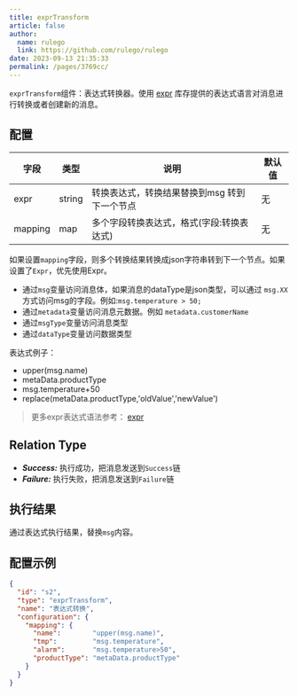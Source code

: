 ```yaml
---
title: exprTransform
article: false
author: 
  name: rulego
  link: https://github.com/rulego/rulego
date: 2023-09-13 21:35:33
permalink: /pages/3769cc/
---
```


`exprTransform`组件：表达式转换器。使用 [expr](https://expr-lang.org/docs/language-definition) 库存提供的表达式语言对消息进行转换或者创建新的消息。

## 配置

| 字段      | 类型     | 说明                       | 默认值 |
|---------|--------|--------------------------|-----|
| expr    | string | 转换表达式，转换结果替换到msg 转到下一个节点 | 无   |
| mapping | map    | 多个字段转换表达式，格式(字段:转换表达式)   | 无   |

如果设置`mapping`字段，则多个转换结果转换成json字符串转到下一个节点。如果设置了`Expr`，优先使用Expr。

- 通过`msg`变量访问消息体，如果消息的dataType是json类型，可以通过 `msg.XX`方式访问msg的字段。例如:`msg.temperature > 50;`
- 通过`metadata`变量访问消息元数据。例如 `metadata.customerName`
- 通过`msgType`变量访问消息类型
- 通过`dataType`变量访问数据类型

表达式例子：
- upper(msg.name)
- metaData.productType
- msg.temperature+50
- replace(metaData.productType,'oldValue','newValue')
>更多expr表达式语法参考： [expr](https://expr-lang.org/docs/language-definition)

## Relation Type

- ***Success:*** 执行成功，把消息发送到`Success`链
- ***Failure:*** 执行失败，把消息发送到`Failure`链

## 执行结果

通过表达式执行结果，替换`msg`内容。

## 配置示例

```json
{
  "id": "s2",
  "type": "exprTransform",
  "name": "表达式转换",
  "configuration": {
    "mapping": {
      "name":        "upper(msg.name)",
      "tmp":         "msg.temperature",
      "alarm":       "msg.temperature>50",
      "productType": "metaData.productType"
    }
  }
}
```
